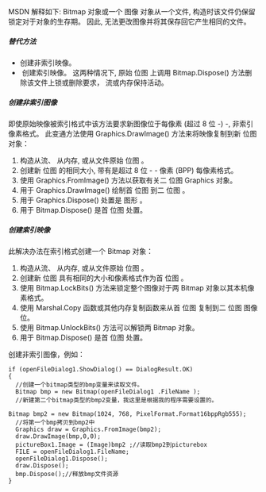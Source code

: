 MSDN 解释如下:
Bitmap 对象或一个 图像 对象从一个文件, 构造时该文件仍保留锁定对于对象的生存期。 因此, 无法更改图像并将其保存回它产生相同的文件。

<!--more-->

##### 替代方法
*  创建非索引映像。
*  创建索引映像。
这两种情况下, 原始 位图 上调用 Bitmap.Dispose() 方法删除该文件上锁或删除要求， 流或内存保持活动。

##### 创建非索引图像
即使原始映像被索引格式中该方法要求新图像位于每像素 (超过 8 位 -) -, 非索引像素格式。 此变通方法使用 Graphics.DrawImage() 方法来将映像复制到新 位图 对象：
1. 构造从流、 从内存, 或从文件原始 位图 。
2. 创建新 位图 的相同大小, 带有是超过 8 位 - - 像素 (BPP) 每像素格式。
3. 使用 Graphics.FromImage() 方法以获取有关二 位图 Graphics 对象。
4. 用于 Graphics.DrawImage() 绘制首 位图 到二 位图 。
5. 用于 Graphics.Dispose() 处置是 图形 。
6. 用于 Bitmap.Dispose() 是首 位图 处置。

##### 创建索引映像
此解决办法在索引格式创建一个 Bitmap 对象：
1. 构造从流、 从内存, 或从文件原始 位图 。
2. 创建新 位图 具有相同的大小和像素格式作为首 位图 。
3. 使用 Bitmap.LockBits() 方法来锁定整个图像对于两 Bitmap 对象以其本机像素格式。
4. 使用 Marshal.Copy 函数或其他内存复制函数来从首 位图 复制到二 位图 图像位。
5. 使用 Bitmap.UnlockBits() 方法可以解锁两 Bitmap 对象。
6. 用于 Bitmap.Dispose() 是首 位图 处置。

创建非索引图像，例如：
```
if (openFileDialog1.ShowDialog() == DialogResult.OK)  
{  
  //创建一个bitmap类型的bmp变量来读取文件。  
  Bitmap bmp = new Bitmap(openFileDialog1 .FileName );  
  //新建第二个bitmap类型的bmp2变量，我这里是根据我的程序需要设置的。  
  Bitmap bmp2 = new Bitmap(1024, 768, PixelFormat.Format16bppRgb555);  
  //将第一个bmp拷贝到bmp2中  
  Graphics draw = Graphics.FromImage(bmp2);  
  draw.DrawImage(bmp,0,0);  
  pictureBox1.Image = (Image)bmp2 ;//读取bmp2到picturebox  
  FILE = openFileDialog1.FileName;  
  openFileDialog1.Dispose();  
  draw.Dispose();  
  bmp.Dispose();//释放bmp文件资源  
}
```
